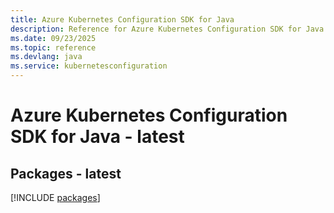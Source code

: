 ```yaml
---
title: Azure Kubernetes Configuration SDK for Java
description: Reference for Azure Kubernetes Configuration SDK for Java
ms.date: 09/23/2025
ms.topic: reference
ms.devlang: java
ms.service: kubernetesconfiguration
---
```

# Azure Kubernetes Configuration SDK for Java - latest
## Packages - latest
[!INCLUDE [packages](kubernetes-configuration-index.md)]